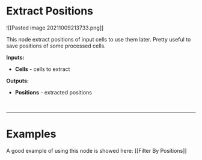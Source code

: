 # **Extract Positions** 

![[Pasted image 20211009213733.png]]

This node extract positions of input cells to use them later. Pretty useful to save positions of some processed cells.  
	
**Inputs:**

- **Cells** - cells to extract

**Outputs:**

- **Positions** - extracted positions

<br />

--------

# Examples
A good example of using this node is showed here: [[Filter By Positions]] 
